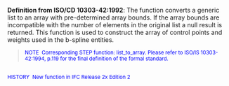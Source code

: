 **Definition from ISO/CD 10303-42:1992**: The function converts a generic list to an array with pre-determined array bounds. If the array bounds are incompatible with the number of elements in the original list a null result is returned. This function is used to construct the array of control points and weights used in the b-spline entities.

> <small><font color="#0000ff">NOTE
&nbsp;Corresponding STEP function: list_to_array. Please refer
to ISO/IS
10303-42:1994, p.119 for the final definition of the formal
standard.&nbsp; <br>
  <br>
HISTORY&nbsp; New function in IFC Release 2x Edition 2 </font></small>